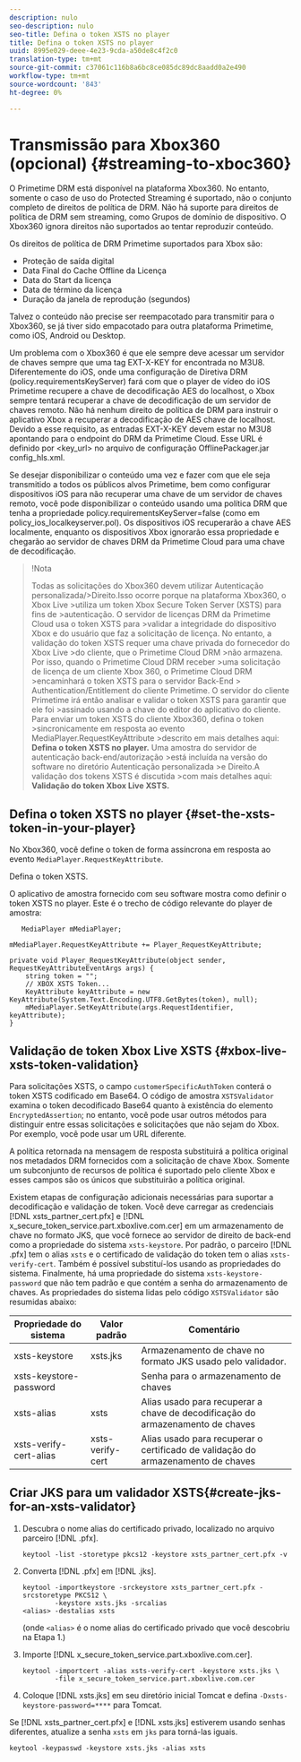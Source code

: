 ```yaml
---
description: nulo
seo-description: nulo
seo-title: Defina o token XSTS no player
title: Defina o token XSTS no player
uuid: 8995e029-deee-4e23-9cda-a50de8c4f2c0
translation-type: tm+mt
source-git-commit: c37061c116b8a6bc8ce085dc89dc8aadd0a2e490
workflow-type: tm+mt
source-wordcount: '843'
ht-degree: 0%

---
```



# Transmissão para Xbox360 (opcional) {#streaming-to-xboc360}

O Primetime DRM está disponível na plataforma Xbox360. No entanto, somente o caso de uso do Protected Streaming é suportado, não o conjunto completo de direitos de política de DRM. Não há suporte para direitos de política de DRM sem streaming, como Grupos de domínio de dispositivo. O Xbox360 ignora direitos não suportados ao tentar reproduzir conteúdo.

Os direitos de política de DRM Primetime suportados para Xbox são:
* Proteção de saída digital
* Data Final do Cache Offline da Licença
* Data do Start da licença
* Data de término da licença
* Duração da janela de reprodução (segundos)

Talvez o conteúdo não precise ser reempacotado para transmitir para o Xbox360, se já tiver sido empacotado para outra plataforma Primetime, como iOS, Android ou Desktop.

Um problema com o Xbox360 é que ele sempre deve acessar um servidor de chaves sempre que uma tag EXT-X-KEY for encontrada no M3U8. Diferentemente do iOS, onde uma configuração de Diretiva DRM (policy.requirementsKeyServer) fará com que o player de vídeo do iOS Primetime recupere a chave de decodificação AES do localhost, o Xbox sempre tentará recuperar a chave de decodificação de um servidor de chaves remoto. Não há nenhum direito de política de DRM para instruir o aplicativo Xbox a recuperar a decodificação de AES
chave de localhost. Devido a esse requisito, as entradas EXT-X-KEY devem estar no M3U8 apontando para o endpoint do DRM da Primetime Cloud. Esse URL é definido por &lt;key_url> no arquivo de configuração OfflinePackager.jar config_hls.xml.

Se desejar disponibilizar o conteúdo uma vez e fazer com que ele seja transmitido a todos os públicos alvos Primetime, bem como configurar dispositivos iOS para não recuperar uma chave de um servidor de chaves remoto, você pode disponibilizar o conteúdo usando uma política DRM que tenha a propriedade policy.requirementsKeyServer=false (como em policy_ios_localkeyserver.pol). Os dispositivos iOS recuperarão a chave AES localmente, enquanto os dispositivos Xbox ignorarão essa propriedade e chegarão ao servidor de chaves DRM da Primetime Cloud
para uma chave de decodificação.

>!Nota
>
>Todas as solicitações do Xbox360 devem utilizar Autenticação personalizada/>Direito.Isso ocorre porque na plataforma Xbox360, o Xbox Live >utiliza um token Xbox Secure Token Server (XSTS) para fins de >autenticação.
>O servidor de licenças DRM da Primetime Cloud usa o token XSTS para >validar a integridade do dispositivo Xbox e do usuário que faz a solicitação de licença. No entanto, a validação do token XSTS requer uma chave privada do fornecedor do Xbox Live >do cliente, que o Primetime Cloud DRM >não armazena. Por isso, quando o Primetime Cloud DRM receber >uma solicitação de licença de um cliente Xbox 360, o Primetime Cloud DRM >encaminhará o token XSTS para o servidor Back-End > Authentication/Entitlement do cliente Primetime. O servidor do cliente Primetime
>irá então analisar e validar o token XSTS para garantir que ele foi >assinado usando a chave do editor do aplicativo do cliente.
>Para enviar um token XSTS do cliente Xbox360, defina o token >sincronicamente em resposta ao evento MediaPlayer.RequestKeyAttribute >descrito em mais detalhes aqui: **Defina o token XSTS no player.** Uma amostra do servidor de autenticação back-end/autorização >está incluída na versão do software no diretório Autenticação personalizada >e Direito.A validação dos tokens XSTS é discutida >com mais detalhes aqui:  **Validação do token Xbox Live XSTS.**


## Defina o token XSTS no player {#set-the-xsts-token-in-your-player}

No Xbox360, você define o token de forma assíncrona em resposta ao evento `MediaPlayer.RequestKeyAttribute`.

Defina o token XSTS.

O aplicativo de amostra fornecido com seu software mostra como definir o token XSTS no player. Este é o trecho de código relevante do player de amostra:

```
   MediaPlayer mMediaPlayer;  
 
mMediaPlayer.RequestKeyAttribute += Player_RequestKeyAttribute;  
 
private void Player_RequestKeyAttribute(object sender, RequestKeyAttributeEventArgs args) {  
    string token = "";  
    // XBOX XSTS Token...  
    KeyAttribute keyAttribute = new KeyAttribute(System.Text.Encoding.UTF8.GetBytes(token), null);  
    mMediaPlayer.SetKeyAttribute(args.RequestIdentifier, keyAttribute);  
} 
```

## Validação de token Xbox Live XSTS {#xbox-live-xsts-token-validation}

Para solicitações XSTS, o campo `customerSpecificAuthToken` conterá o token XSTS codificado em Base64. O código de amostra `XSTSValidator` examina o token decodificado Base64 quanto à existência do elemento `EncryptedAssertion`; no entanto, você pode usar outros métodos para distinguir entre essas solicitações e solicitações que não sejam do Xbox. Por exemplo, você pode usar um URL diferente.

A política retornada na mensagem de resposta substituirá a política original nos metadados DRM fornecidos com a solicitação de chave Xbox. Somente um subconjunto de recursos de política é suportado pelo cliente Xbox e esses campos são os únicos que substituirão a política original.

Existem etapas de configuração adicionais necessárias para suportar a decodificação e validação de token. Você deve carregar as credenciais [!DNL xsts_partner_cert.pfx] e [!DNL x_secure_token_service.part.xboxlive.com.cer] em um armazenamento de chave no formato JKS, que você fornece ao servidor de direito de back-end como a propriedade do sistema `xsts-keystore`. Por padrão, o parceiro [!DNL .pfx] tem o alias `xsts` e o certificado de validação do token tem o alias `xsts-verify-cert`. Também é possível substituí-los usando as propriedades do sistema. Finalmente, há uma propriedade do sistema `xsts-keystore-password` que não tem padrão e que contém a senha do armazenamento de chaves. As propriedades do sistema lidas pelo código `XSTSValidator` são resumidas abaixo:

| Propriedade do sistema | Valor padrão | Comentário |
|---|---|---|
| xsts-keystore | xsts.jks | Armazenamento de chave no formato JKS usado pelo validador. |
| xsts-keystore-password |  | Senha para o armazenamento de chaves |
| xsts-alias | xsts | Alias usado para recuperar a chave de decodificação do armazenamento de chaves |
| xsts-verify-cert-alias | xsts-verify-cert | Alias usado para recuperar o certificado de validação do armazenamento de chaves |

## Criar JKS para um validador XSTS{#create-jks-for-an-xsts-validator}

1. Descubra o nome alias do certificado privado, localizado no arquivo parceiro [!DNL .pfx].

   ```
   keytool -list -storetype pkcs12 -keystore xsts_partner_cert.pfx -v 
   ```

1. Converta [!DNL .pfx] em [!DNL .jks].

   ```
   keytool -importkeystore -srckeystore xsts_partner_cert.pfx -srcstoretype PKCS12 \  
           -keystore xsts.jks -srcalias  
   <alias> -destalias xsts
   ```

   (onde `<alias>` é o nome alias do certificado privado que você descobriu na Etapa 1.)
1. Importe [!DNL x_secure_token_service.part.xboxlive.com.cer].

   ```
   keytool -importcert -alias xsts-verify-cert -keystore xsts.jks \  
           -file x_secure_token_service.part.xboxlive.com.cer 
   ```

1. Coloque [!DNL xsts.jks] em seu diretório inicial Tomcat e defina `-Dxsts-keystore-password=****` para Tomcat.

Se [!DNL xsts_partner_cert.pfx] e [!DNL xsts.jks] estiverem usando senhas diferentes, atualize a senha `xsts` em `jks` para torná-las iguais.

```
keytool -keypasswd -keystore xsts.jks -alias xsts 
```
